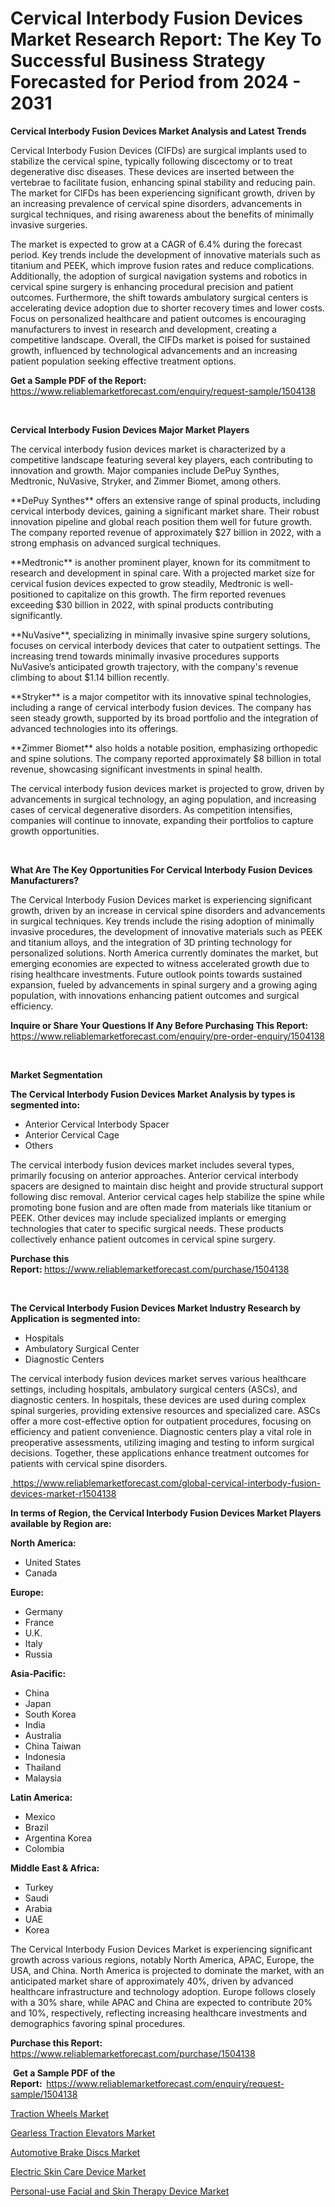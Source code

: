 <p><h1>Cervical Interbody Fusion Devices Market Research Report: The Key To Successful Business Strategy Forecasted for Period from 2024 - 2031</h1></p><p><strong>Cervical Interbody Fusion Devices Market Analysis and Latest Trends</strong></p>
<p><p>Cervical Interbody Fusion Devices (CIFDs) are surgical implants used to stabilize the cervical spine, typically following discectomy or to treat degenerative disc diseases. These devices are inserted between the vertebrae to facilitate fusion, enhancing spinal stability and reducing pain. The market for CIFDs has been experiencing significant growth, driven by an increasing prevalence of cervical spine disorders, advancements in surgical techniques, and rising awareness about the benefits of minimally invasive surgeries.</p><p>The market is expected to grow at a CAGR of 6.4% during the forecast period. Key trends include the development of innovative materials such as titanium and PEEK, which improve fusion rates and reduce complications. Additionally, the adoption of surgical navigation systems and robotics in cervical spine surgery is enhancing procedural precision and patient outcomes. Furthermore, the shift towards ambulatory surgical centers is accelerating device adoption due to shorter recovery times and lower costs. Focus on personalized healthcare and patient outcomes is encouraging manufacturers to invest in research and development, creating a competitive landscape. Overall, the CIFDs market is poised for sustained growth, influenced by technological advancements and an increasing patient population seeking effective treatment options.</p></p>
<p><strong>Get a Sample PDF of the Report:&nbsp;</strong> <a href="https://www.reliablemarketforecast.com/enquiry/request-sample/1504138?utm_campaign=1134&utm_medium=2&utm_source=Github&utm_content=ia&utm_term=27092024&utm_id=cervical-interbody-fusion-devices">https://www.reliablemarketforecast.com/enquiry/request-sample/1504138</a></p>
<p>&nbsp;</p>
<p><strong>Cervical Interbody Fusion Devices Major Market Players</strong></p>
<p><p>The cervical interbody fusion devices market is characterized by a competitive landscape featuring several key players, each contributing to innovation and growth. Major companies include DePuy Synthes, Medtronic, NuVasive, Stryker, and Zimmer Biomet, among others.</p><p>**DePuy Synthes** offers an extensive range of spinal products, including cervical interbody devices, gaining a significant market share. Their robust innovation pipeline and global reach position them well for future growth. The company reported revenue of approximately $27 billion in 2022, with a strong emphasis on advanced surgical techniques.</p><p>**Medtronic** is another prominent player, known for its commitment to research and development in spinal care. With a projected market size for cervical fusion devices expected to grow steadily, Medtronic is well-positioned to capitalize on this growth. The firm reported revenues exceeding $30 billion in 2022, with spinal products contributing significantly.</p><p>**NuVasive**, specializing in minimally invasive spine surgery solutions, focuses on cervical interbody devices that cater to outpatient settings. The increasing trend towards minimally invasive procedures supports NuVasive’s anticipated growth trajectory, with the company's revenue climbing to about $1.14 billion recently.</p><p>**Stryker** is a major competitor with its innovative spinal technologies, including a range of cervical interbody fusion devices. The company has seen steady growth, supported by its broad portfolio and the integration of advanced technologies into its offerings.</p><p>**Zimmer Biomet** also holds a notable position, emphasizing orthopedic and spine solutions. The company reported approximately $8 billion in total revenue, showcasing significant investments in spinal health.</p><p>The cervical interbody fusion devices market is projected to grow, driven by advancements in surgical technology, an aging population, and increasing cases of cervical degenerative disorders. As competition intensifies, companies will continue to innovate, expanding their portfolios to capture growth opportunities.</p></p>
<p>&nbsp;</p>
<p><strong>What Are The Key Opportunities For Cervical Interbody Fusion Devices Manufacturers?</strong></p>
<p><p>The Cervical Interbody Fusion Devices market is experiencing significant growth, driven by an increase in cervical spine disorders and advancements in surgical techniques. Key trends include the rising adoption of minimally invasive procedures, the development of innovative materials such as PEEK and titanium alloys, and the integration of 3D printing technology for personalized solutions. North America currently dominates the market, but emerging economies are expected to witness accelerated growth due to rising healthcare investments. Future outlook points towards sustained expansion, fueled by advancements in spinal surgery and a growing aging population, with innovations enhancing patient outcomes and surgical efficiency.</p></p>
<p><strong>Inquire or Share Your Questions If Any Before Purchasing This Report:</strong> <a href="https://www.reliablemarketforecast.com/enquiry/pre-order-enquiry/1504138?utm_campaign=1134&utm_medium=2&utm_source=Github&utm_content=ia&utm_term=27092024&utm_id=cervical-interbody-fusion-devices">https://www.reliablemarketforecast.com/enquiry/pre-order-enquiry/1504138</a></p>
<p>&nbsp;</p>
<p><strong>Market Segmentation</strong></p>
<p><strong>The Cervical Interbody Fusion Devices Market Analysis by types is segmented into:</strong></p>
<p><ul><li>Anterior Cervical Interbody Spacer</li><li>Anterior Cervical Cage</li><li>Others</li></ul></p>
<p><p>The cervical interbody fusion devices market includes several types, primarily focusing on anterior approaches. Anterior cervical interbody spacers are designed to maintain disc height and provide structural support following disc removal. Anterior cervical cages help stabilize the spine while promoting bone fusion and are often made from materials like titanium or PEEK. Other devices may include specialized implants or emerging technologies that cater to specific surgical needs. These products collectively enhance patient outcomes in cervical spine surgery.</p></p>
<p><strong>Purchase this Report:&nbsp;</strong><a href="https://www.reliablemarketforecast.com/purchase/1504138?utm_campaign=1134&utm_medium=2&utm_source=Github&utm_content=ia&utm_term=27092024&utm_id=cervical-interbody-fusion-devices">https://www.reliablemarketforecast.com/purchase/1504138</a></p>
<p>&nbsp;</p>
<p><strong>The Cervical Interbody Fusion Devices Market Industry Research by Application is segmented into:</strong></p>
<p><ul><li>Hospitals</li><li>Ambulatory Surgical Center</li><li>Diagnostic Centers</li></ul></p>
<p><p>The cervical interbody fusion devices market serves various healthcare settings, including hospitals, ambulatory surgical centers (ASCs), and diagnostic centers. In hospitals, these devices are used during complex spinal surgeries, providing extensive resources and specialized care. ASCs offer a more cost-effective option for outpatient procedures, focusing on efficiency and patient convenience. Diagnostic centers play a vital role in preoperative assessments, utilizing imaging and testing to inform surgical decisions. Together, these applications enhance treatment outcomes for patients with cervical spine disorders.</p></p>
<p><a href="https://www.reliablemarketforecast.com/global-cervical-interbody-fusion-devices-market-r1504138?utm_campaign=1134&utm_medium=2&utm_source=Github&utm_content=ia&utm_term=27092024&utm_id=cervical-interbody-fusion-devices">&nbsp;https://www.reliablemarketforecast.com/global-cervical-interbody-fusion-devices-market-r1504138</a></p>
<p><strong>In terms of Region, the Cervical Interbody Fusion Devices Market Players available by Region are:</strong></p>
<p>
    <p> <strong> North America: </strong>
        <ul>
            <li>United States</li>
            <li>Canada</li>
        </ul>
        </p> 
    <p> <strong> Europe: </strong>
        <ul>
            <li>Germany</li>
            <li>France</li>
            <li>U.K.</li>
            <li>Italy</li>
            <li>Russia</li>
        </ul>
        </p> 
    <p> <strong> Asia-Pacific: </strong>
        <ul>
            <li>China</li>
            <li>Japan</li>
            <li>South Korea</li>
            <li>India</li>
            <li>Australia</li>
            <li>China Taiwan</li>
            <li>Indonesia</li>
            <li>Thailand</li>
            <li>Malaysia</li>
        </ul>
        </p> 
    <p> <strong> Latin America: </strong>
        <ul>
            <li>Mexico</li>
            <li>Brazil</li>
            <li>Argentina Korea</li>
            <li>Colombia</li>
        </ul>
        </p> 
    <p> <strong> Middle East & Africa: </strong>
        <ul>
            <li>Turkey</li>
            <li>Saudi</li>
            <li>Arabia</li>
            <li>UAE</li>
            <li>Korea</li>
        </ul>
    </p>
    </p>
<p><p>The Cervical Interbody Fusion Devices Market is experiencing significant growth across various regions, notably North America, APAC, Europe, the USA, and China. North America is projected to dominate the market, with an anticipated market share of approximately 40%, driven by advanced healthcare infrastructure and technology adoption. Europe follows closely with a 30% share, while APAC and China are expected to contribute 20% and 10%, respectively, reflecting increasing healthcare investments and demographics favoring spinal procedures.</p></p>
<p><strong>Purchase this Report: </strong><a href="https://www.reliablemarketforecast.com/purchase/1504138?utm_campaign=1134&utm_medium=2&utm_source=Github&utm_content=ia&utm_term=27092024&utm_id=cervical-interbody-fusion-devices">https://www.reliablemarketforecast.com/purchase/1504138</a></p>
<p>&nbsp;<strong>Get a Sample PDF of the Report:&nbsp;&nbsp;</strong><a href="https://www.reliablemarketforecast.com/enquiry/request-sample/1504138?utm_campaign=1134&utm_medium=2&utm_source=Github&utm_content=ia&utm_term=27092024&utm_id=cervical-interbody-fusion-devices">https://www.reliablemarketforecast.com/enquiry/request-sample/1504138</a></p>
<p><strong></strong></p>
<p><p><a href="https://www.linkedin.com/pulse/traction-wheels-market-report-product-type-direct-currentalternating-eh4je?trackingId=bNB0ZoAeSWiAtpwUheZQfQ%3D%3D&utm_campaign=1134&utm_medium=2&utm_source=Github&utm_content=ia&utm_term=27092024&utm_id=cervical-interbody-fusion-devices">Traction Wheels Market</a></p><p><a href="https://www.linkedin.com/pulse/what-growth-opportunities-challenges-gearless-traction-arh8e?trackingId=TR1h6nXXRdOy7l5%2Fi1rH1Q%3D%3D&utm_campaign=1134&utm_medium=2&utm_source=Github&utm_content=ia&utm_term=27092024&utm_id=cervical-interbody-fusion-devices">Gearless Traction Elevators Market</a></p><p><a href="https://github.com/jorietygi/Market-Research-Report-List-1/blob/main/automotive-brake-discs-market.md?utm_campaign=1134&utm_medium=2&utm_source=Github&utm_content=ia&utm_term=27092024&utm_id=cervical-interbody-fusion-devices">Automotive Brake Discs Market</a></p><p><a href="https://issuu.com/reportprime-2/docs/electric-skin-care-device-market-si_064756d4a60571?utm_campaign=1134&utm_medium=2&utm_source=Github&utm_content=ia&utm_term=27092024&utm_id=cervical-interbody-fusion-devices">Electric Skin Care Device Market</a></p><p><a href="https://issuu.com/reportprime-2/docs/personal-use-facial-and-skin-therap_f06ec717e34556?utm_campaign=1134&utm_medium=2&utm_source=Github&utm_content=ia&utm_term=27092024&utm_id=cervical-interbody-fusion-devices">Personal-use Facial and Skin Therapy Device Market</a></p></p>